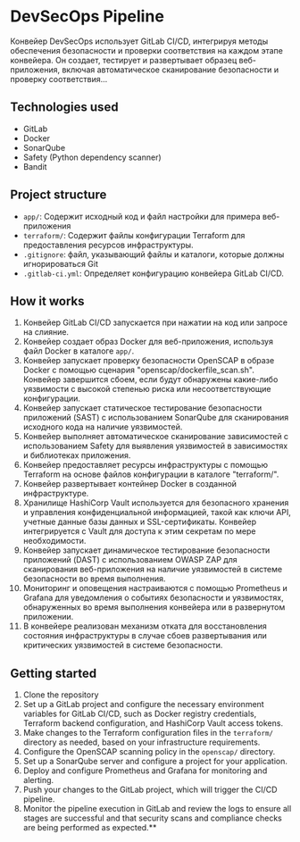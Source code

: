 # DevSecOps Pipeline

Конвейер DevSecOps использует GitLab CI/CD, интегрируя методы обеспечения безопасности и проверки соответствия на каждом этапе конвейера. Он создает, тестирует и развертывает образец веб-приложения, включая автоматическое сканирование безопасности и проверку соответствия...

## Technologies used

- GitLab
- Docker
- SonarQube
- Safety (Python dependency scanner)
- Bandit

## Project structure

- `app/`: Содержит исходный код и файл настройки для примера веб-приложения
- `terraform/`: Содержит файлы конфигурации Terraform для предоставления ресурсов инфраструктуры.
- `.gitignore`: файл, указывающий файлы и каталоги, которые должны игнорироваться Git
- `.gitlab-ci.yml`: Определяет конфигурацию конвейера GitLab CI/CD.

## How it works

1. Конвейер GitLab CI/CD запускается при нажатии на код или запросе на слияние.
2. Конвейер создает образ Docker для веб-приложения, используя файл Docker в каталоге `app/`.
3. Конвейер запускает проверку безопасности OpenSCAP в образе Docker с помощью сценария "openscap/dockerfile_scan.sh". Конвейер завершится сбоем, если будут обнаружены какие-либо уязвимости с высокой степенью риска или несоответствующие конфигурации.
4. Конвейер запускает статическое тестирование безопасности приложений (SAST) с использованием SonarQube для сканирования исходного кода на наличие уязвимостей.
5. Конвейер выполняет автоматическое сканирование зависимостей с использованием Safety для выявления уязвимостей в зависимостях и библиотеках приложения.
6. Конвейер предоставляет ресурсы инфраструктуры с помощью Terraform на основе файлов конфигурации в каталоге "terraform/".
7. Конвейер развертывает контейнер Docker в созданной инфраструктуре.
8. Хранилище HashiCorp Vault используется для безопасного хранения и управления конфиденциальной информацией, такой как ключи API, учетные данные базы данных и SSL-сертификаты. Конвейер интегрируется с Vault для доступа к этим секретам по мере необходимости.
9. Конвейер запускает динамическое тестирование безопасности приложений (DAST) с использованием OWASP ZAP для сканирования веб-приложения на наличие уязвимостей в системе безопасности во время выполнения.
10. Мониторинг и оповещения настраиваются с помощью Prometheus и Grafana для уведомления о событиях безопасности и уязвимостях, обнаруженных во время выполнения конвейера или в развернутом приложении.
11. В конвейере реализован механизм отката для восстановления состояния инфраструктуры в случае сбоев развертывания или критических уязвимостей в системе безопасности.

## Getting started

1. Clone the repository
2. Set up a GitLab project and configure the necessary environment variables for GitLab CI/CD, such as Docker registry credentials, Terraform backend configuration, and HashiCorp Vault access tokens.
3. Make changes to the Terraform configuration files in the `terraform/` directory as needed, based on your infrastructure requirements.
4. Configure the OpenSCAP scanning policy in the `openscap/` directory.
5. Set up a SonarQube server and configure a project for your application.
6. Deploy and configure Prometheus and Grafana for monitoring and alerting.
7. Push your changes to the GitLab project, which will trigger the CI/CD pipeline. 
8. Monitor the pipeline execution in GitLab and review the logs to ensure all stages are successful and that security scans and compliance checks are being performed as expected.**



